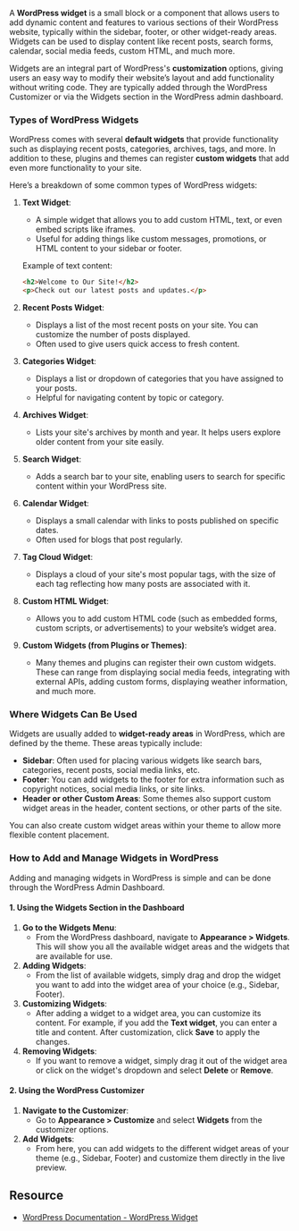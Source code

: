 A **WordPress widget** is a small block or a component that allows users to add dynamic content and features to various sections of their WordPress website, typically within the sidebar, footer, or other widget-ready areas. Widgets can be used to display content like recent posts, search forms, calendar, social media feeds, custom HTML, and much more.

Widgets are an integral part of WordPress's **customization** options, giving users an easy way to modify their website’s layout and add functionality without writing code. They are typically added through the WordPress Customizer or via the Widgets section in the WordPress admin dashboard.

### **Types of WordPress Widgets**
WordPress comes with several **default widgets** that provide functionality such as displaying recent posts, categories, archives, tags, and more. In addition to these, plugins and themes can register **custom widgets** that add even more functionality to your site.

Here’s a breakdown of some common types of WordPress widgets:

1. **Text Widget**:
    - A simple widget that allows you to add custom HTML, text, or even embed scripts like iframes.
    - Useful for adding things like custom messages, promotions, or HTML content to your sidebar or footer.
    
    Example of text content:
    ```html
    <h2>Welcome to Our Site!</h2>
    <p>Check out our latest posts and updates.</p>
    ```
    
2. **Recent Posts Widget**:
    - Displays a list of the most recent posts on your site. You can customize the number of posts displayed.
    - Often used to give users quick access to fresh content.
        
3. **Categories Widget**:
    - Displays a list or dropdown of categories that you have assigned to your posts.
    - Helpful for navigating content by topic or category.
        
4. **Archives Widget**:
    - Lists your site's archives by month and year. It helps users explore older content from your site easily.
        
5. **Search Widget**:
    - Adds a search bar to your site, enabling users to search for specific content within your WordPress site.
        
6. **Calendar Widget**:
    - Displays a small calendar with links to posts published on specific dates.
    - Often used for blogs that post regularly.
        
7. **Tag Cloud Widget**:
    - Displays a cloud of your site's most popular tags, with the size of each tag reflecting how many posts are associated with it.
        
8. **Custom HTML Widget**:
    - Allows you to add custom HTML code (such as embedded forms, custom scripts, or advertisements) to your website’s widget area.
        
9. **Custom Widgets (from Plugins or Themes)**:
    - Many themes and plugins can register their own custom widgets. These can range from displaying social media feeds, integrating with external APIs, adding custom forms, displaying weather information, and much more.

### **Where Widgets Can Be Used**
Widgets are usually added to **widget-ready areas** in WordPress, which are defined by the theme. These areas typically include:
- **Sidebar**: Often used for placing various widgets like search bars, categories, recent posts, social media links, etc.
- **Footer**: You can add widgets to the footer for extra information such as copyright notices, social media links, or site links.
- **Header or other Custom Areas**: Some themes also support custom widget areas in the header, content sections, or other parts of the site.

You can also create custom widget areas within your theme to allow more flexible content placement.

### **How to Add and Manage Widgets in WordPress**
Adding and managing widgets in WordPress is simple and can be done through the WordPress Admin Dashboard.

#### **1. Using the Widgets Section in the Dashboard**
1. **Go to the Widgets Menu**:
    - From the WordPress dashboard, navigate to **Appearance > Widgets**. This will show you all the available widget areas and the widgets that are available for use.
2. **Adding Widgets**:
    - From the list of available widgets, simply drag and drop the widget you want to add into the widget area of your choice (e.g., Sidebar, Footer).
3. **Customizing Widgets**:
    - After adding a widget to a widget area, you can customize its content. For example, if you add the **Text widget**, you can enter a title and content. After customization, click **Save** to apply the changes.
4. **Removing Widgets**:
    - If you want to remove a widget, simply drag it out of the widget area or click on the widget's dropdown and select **Delete** or **Remove**.

#### **2. Using the WordPress Customizer**
1. **Navigate to the Customizer**:
    - Go to **Appearance > Customize** and select **Widgets** from the customizer options.
2. **Add Widgets**:
    - From here, you can add widgets to the different widget areas of your theme (e.g., Sidebar, Footer) and customize them directly in the live preview.

## Resource
- [WordPress Documentation - WordPress Widget](https://wordpress.org/documentation/article/manage-wordpress-widgets/)